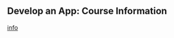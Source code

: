 ## Develop an App: Course Information

[info](http://apigee.com/about/learn/develop-app-course-information)